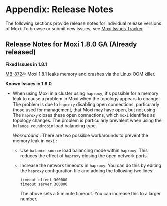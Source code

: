 # Appendix: Release Notes

The following sections provide release notes for individual release versions of
Moxi. To browse or submit new issues, see [Moxi Issues
Tracker](http://www.couchbase.com/issues/browse/MB).

<a id="moxi-server-rn_1-8"></a>

## Release Notes for Moxi 1.8.0 GA (Already released)

**Fixed Issues in 1.8.1**

[MB-8724](http://www.couchbase.com/issues/browse/MB-8724): Moxi 1.8.1 leaks memory and crashes via the Linux OOM killer.



**Known Issues in 1.8.0**

 * When using Moxi in a cluster using `haproxy`, it's possible for a memory leak to
   cause a problem in Moxi when the topology appears to change. The problem is due
   to `haproxy` disabling open connections, particularly those used for management,
   that Moxi may have open, but not using. The `haproxy` closes these open
   connections, which `moxi` identifies as topology changes. The problem is
   particularly prevalent when using the `balance roundrobin` load balancing type.

   *Workaround* : There are two possible workarounds to prevent the memory leak in
   `moxi` :

    * Use `balance source` load balancing mode within `haproxy`. This reduces the
      effect of `haproxy` closing the open network ports.

    * Increase the network timeouts in `haproxy`. You can do this by editing the
      `haproxy` configuration file and adding the following two lines:

       ```
       timeout client 300000
       timeout server 300000
       ```

      The above sets a 5 minute timeout. You can increase this to a larger number.

<a id="licenses"></a>
